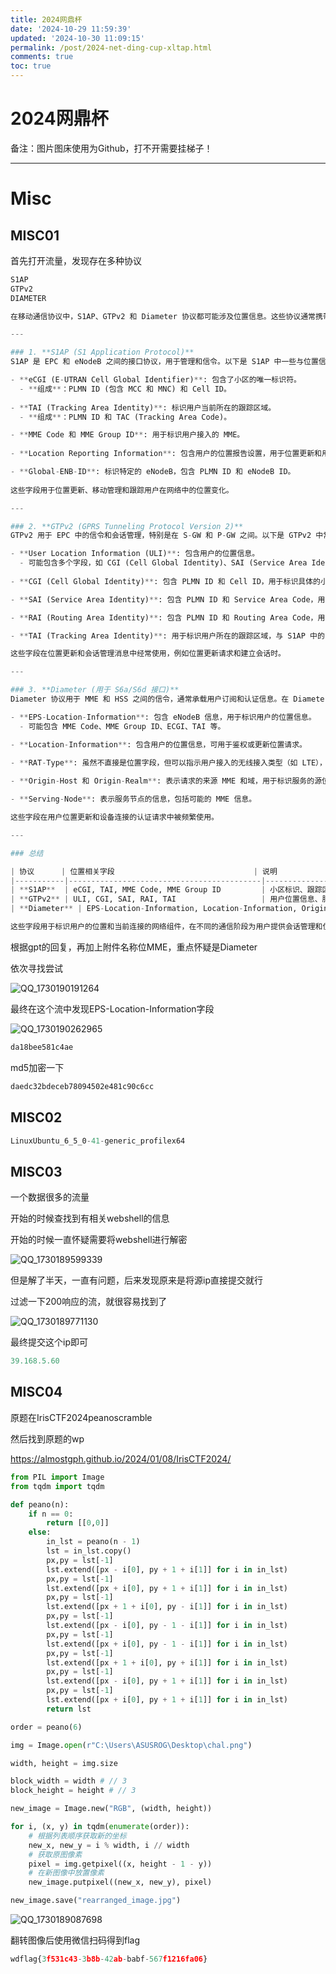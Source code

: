 ```yaml
---
title: 2024网鼎杯
date: '2024-10-29 11:59:39'
updated: '2024-10-30 11:09:15'
permalink: /post/2024-net-ding-cup-xltap.html
comments: true
toc: true
---
```


# 2024网鼎杯

备注：图片图床使用为Github，打不开需要挂梯子！

---

# Misc

## MISC01

首先打开流量，发现存在多种协议

```python
S1AP
GTPv2
DIAMETER
```

```python
在移动通信协议中，S1AP、GTPv2 和 Diameter 协议都可能涉及位置信息。这些协议通常携带不同层级的位置信息，用于不同的功能，如位置更新、会话管理和用户的移动性管理。以下是每种协议中与位置信息相关的字段：

---

### 1. **S1AP (S1 Application Protocol)**
S1AP 是 EPC 和 eNodeB 之间的接口协议，用于管理和信令。以下是 S1AP 中一些与位置信息相关的字段：

- **eCGI (E-UTRAN Cell Global Identifier)**: 包含了小区的唯一标识符。
  - **组成**：PLMN ID (包含 MCC 和 MNC) 和 Cell ID。
  
- **TAI (Tracking Area Identity)**: 标识用户当前所在的跟踪区域。
  - **组成**：PLMN ID 和 TAC (Tracking Area Code)。

- **MME Code 和 MME Group ID**: 用于标识用户接入的 MME。
  
- **Location Reporting Information**: 包含用户的位置报告设置，用于位置更新和用户的移动管理。

- **Global-ENB-ID**: 标识特定的 eNodeB，包含 PLMN ID 和 eNodeB ID。
  
这些字段用于位置更新、移动管理和跟踪用户在网络中的位置变化。

---

### 2. **GTPv2 (GPRS Tunneling Protocol Version 2)**
GTPv2 用于 EPC 中的信令和会话管理，特别是在 S-GW 和 P-GW 之间。以下是 GTPv2 中常见的位置信息字段：

- **User Location Information (ULI)**: 包含用户的位置信息。
  - 可能包含多个字段，如 CGI (Cell Global Identity)、SAI (Service Area Identity)、RAI (Routing Area Identity)、TAI、ECGI 等。
  
- **CGI (Cell Global Identity)**: 包含 PLMN ID 和 Cell ID，用于标识具体的小区。

- **SAI (Service Area Identity)**: 包含 PLMN ID 和 Service Area Code，用于标识服务区域。

- **RAI (Routing Area Identity)**: 包含 PLMN ID 和 Routing Area Code，用于路由区域标识。

- **TAI (Tracking Area Identity)**: 用于标识用户所在的跟踪区域，与 S1AP 中的 TAI 类似。

这些字段在位置更新和会话管理消息中经常使用，例如位置更新请求和建立会话时。

---

### 3. **Diameter (用于 S6a/S6d 接口)**
Diameter 协议用于 MME 和 HSS 之间的信令，通常承载用户订阅和认证信息。在 Diameter 中，位置信息通常存在于以下字段中：

- **EPS-Location-Information**: 包含 eNodeB 信息，用于标识用户的位置信息。
  - 可能包含 MME Code、MME Group ID、ECGI、TAI 等。

- **Location-Information**: 包含用户的位置信息，可用于鉴权或更新位置请求。
  
- **RAT-Type**: 虽然不直接是位置字段，但可以指示用户接入的无线接入类型（如 LTE），这与位置信息一起使用。

- **Origin-Host 和 Origin-Realm**: 表示请求的来源 MME 和域，用于标识服务的源位置。

- **Serving-Node**: 表示服务节点的信息，包括可能的 MME 信息。

这些字段在用户位置更新和设备连接的认证请求中被频繁使用。

---

### 总结

| 协议      | 位置相关字段                               | 说明                                            |
|-----------|-------------------------------------------|-------------------------------------------------|
| **S1AP**  | eCGI, TAI, MME Code, MME Group ID         | 小区标识、跟踪区域标识、MME 标识                |
| **GTPv2** | ULI, CGI, SAI, RAI, TAI                   | 用户位置信息、服务区域、路由区域、跟踪区域      |
| **Diameter** | EPS-Location-Information, Location-Information, Origin-Host | 用户位置信息、位置更新                           |

这些字段用于标识用户的位置和当前连接的网络组件，在不同的通信阶段为用户提供会话管理和位置更新支持。
```

根据gpt的回复，再加上附件名称位MME，重点怀疑是Diameter

依次寻找尝试

​![QQ_1730190191264](https://raw.githubusercontent.com/Wh1teJ0ker/PicGo/main/Pic/QQ_1730190191264-20241029162313-4j2oci3.png)​

最终在这个流中发现EPS-Location-Information字段

​![QQ_1730190262965](https://raw.githubusercontent.com/Wh1teJ0ker/PicGo/main/Pic/QQ_1730190262965-20241029162426-zut3olm.png)​

```python
da18bee581c4ae
```

md5加密一下

```python
daedc32bdeceb78094502e481c90c6cc
```

## MISC02

```python
LinuxUbuntu_6_5_0-41-generic_profilex64
```

## MISC03

一个数据很多的流量

开始的时候查找到有相关webshell的信息

开始的时候一直怀疑需要将webshell进行解密

​![QQ_1730189599339](https://raw.githubusercontent.com/Wh1teJ0ker/PicGo/main/Pic/QQ_1730189599339-20241029161324-441xbp1.png)​

但是解了半天，一直有问题，后来发现原来是将源ip直接提交就行

过滤一下200响应的流，就很容易找到了

​![QQ_1730189771130](https://raw.githubusercontent.com/Wh1teJ0ker/PicGo/main/Pic/QQ_1730189771130-20241029161616-l31904r.png)​

最终提交这个ip即可

```python
39.168.5.60
```

## MISC04

原题在IrisCTF2024peanoscramble

然后找到原题的wp

https://almostgph.github.io/2024/01/08/IrisCTF2024/

```python
from PIL import Image
from tqdm import tqdm

def peano(n):
    if n == 0:
        return [[0,0]]
    else:
        in_lst = peano(n - 1)
        lst = in_lst.copy()
        px,py = lst[-1]
        lst.extend([px - i[0], py + 1 + i[1]] for i in in_lst)
        px,py = lst[-1]
        lst.extend([px + i[0], py + 1 + i[1]] for i in in_lst)
        px,py = lst[-1]
        lst.extend([px + 1 + i[0], py - i[1]] for i in in_lst)
        px,py = lst[-1]
        lst.extend([px - i[0], py - 1 - i[1]] for i in in_lst)
        px,py = lst[-1]
        lst.extend([px + i[0], py - 1 - i[1]] for i in in_lst)
        px,py = lst[-1]
        lst.extend([px + 1 + i[0], py + i[1]] for i in in_lst)
        px,py = lst[-1]
        lst.extend([px - i[0], py + 1 + i[1]] for i in in_lst)
        px,py = lst[-1]
        lst.extend([px + i[0], py + 1 + i[1]] for i in in_lst)
        return lst

order = peano(6)

img = Image.open(r"C:\Users\ASUSROG\Desktop\chal.png")

width, height = img.size

block_width = width # // 3
block_height = height # // 3

new_image = Image.new("RGB", (width, height))

for i, (x, y) in tqdm(enumerate(order)):
    # 根据列表顺序获取新的坐标
    new_x, new_y = i % width, i // width
    # 获取原图像素
    pixel = img.getpixel((x, height - 1 - y))
    # 在新图像中放置像素
    new_image.putpixel((new_x, new_y), pixel)

new_image.save("rearranged_image.jpg") 
```

​![QQ_1730189087698](https://raw.githubusercontent.com/Wh1teJ0ker/PicGo/main/Pic/QQ_1730189087698-20241029160451-lo0ip5f.png)​

翻转图像后使用微信扫码得到flag

```python
wdflag{3f531c43-3b8b-42ab-babf-567f1216fa06}
```

‍
